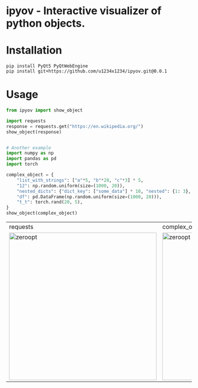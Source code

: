 # ipyov - Interactive visualizer of python objects.

# Installation
```
pip install PyQt5 PyQtWebEngine
pip install git+https://github.com/u1234x1234/ipyov.git@0.0.1
```

# Usage
```python
from ipyov import show_object

import requests
response = requests.get("https://en.wikipedia.org/")
show_object(response)


# Another example
import numpy as np
import pandas as pd
import torch

complex_object = {
    "list_with_strings": ["a"*5, "b"*20, "c"*3] * 5,
    "12": np.random.uniform(size=(1000, 20)),
    "nested_dicts": {"dict_key": ["some_data"] * 10, "nested": {1: 3}, "data": [1] * 10},
    "df": pd.DataFrame(np.random.uniform(size=(1000, 20))),
    "t_t": torch.rand(20, 5),
}
show_object(complex_object)
```

<table border="0">
 <tr>
    <td><div class="tip" markdown="1">requests</div></td>
    <td><div class="tip" markdown="1">complex_object</div></td>
 </tr>
 <tr>
    <td><img src="https://user-images.githubusercontent.com/5442732/100473428-29718a80-3100-11eb-9c5a-1725d40223ec.gif" width="400" title="zeroopt"></td>
    <td><img src="https://user-images.githubusercontent.com/5442732/100473446-34c4b600-3100-11eb-80e2-0dc9c46a2af5.gif" width="400" title="zeroopt"></td>
 </tr>
</table>
